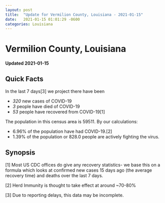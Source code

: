 ```yaml
---
layout: post
title:  "Update for Vermilion County, Louisiana - 2021-01-15"
date:   2021-01-15 01:01:29 -0600
categories: Louisiana
---
```


# Vermilion County, Louisiana
#### Updated 2021-01-15

## Quick Facts

In the last 7 days[3] we project there have been
- *320* new cases of COVID-19
- *3* people have died of COVID-19
- *53* people have recovered from COVID-19[1]

The population in this census area is 59511. By our calculations:
- 6.96% of the population have had COVID-19.[2]
- 1.39% of the population or 828.0 people are actively fighting the virus.

## Synopsis




[1] Most US CDC offices do give any recovery statistics- we base this on a formula which looks at confirmed new cases
15 days ago (the average recovery time) and deaths over the last 7 days.

[2] Herd Immunity is thought to take effect at around ~70-80%

[3] Due to reporting delays, this data may be incomplete.
 
    